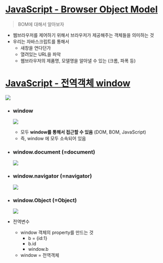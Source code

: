 # [JavaScript - Browser Object Model](https://opentutorials.org/course/1375/6628)

> BOM에 대해서 알아보자

- 웹브라우저를 제어하기 위해서 브라우저가 제공해주는 객체들을 의미하는 것
- 우리는 자바스크립트를 통해서
  - 새창을 연다던가
  - 열려있는 URL을 파악
  - 웹브라우저의 제품명, 모델명을 알아낼 수 있는 (크롬, 파폭 등)



# [JavaScript - 전역객체 window](https://opentutorials.org/course/1375/6633)

![](https://i.imgur.com/nStBKeV.png)

- ### window

  ![](https://i.imgur.com/cOKvAWd.png)

  - 모두 **window를 통해서 접근할 수 있음** (DOM, BOM, JavaScript)
  - 즉, window 에 모두 소속되어 있음

- ### window.document (=document)

  ![](https://i.imgur.com/dnheSZM.png)

- ### window.navigator (=navigator)

  ![](https://i.imgur.com/juVrD3z.png)

- ### window.Object (=Object)

  ![](https://i.imgur.com/cC7TUZM.png)

- 전역변수

  - window 객체의 property를 만드는 것
    - b = {id:1}
    - b.id
    - window.b
  - window = 전역객체

































